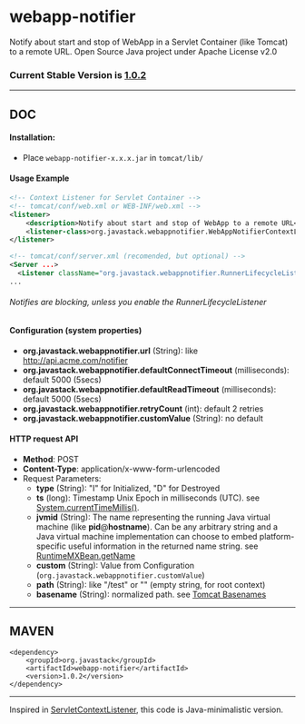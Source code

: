 # webapp-notifier

Notify about start and stop of WebApp in a Servlet Container (like Tomcat) to a remote URL. Open Source Java project under Apache License v2.0

### Current Stable Version is [1.0.2](https://search.maven.org/#search|ga|1|g%3Aorg.javastack%20a%3Awebapp-notifier)

---

## DOC

#### Installation:

* Place `webapp-notifier-x.x.x.jar` in `tomcat/lib/`

#### Usage Example

```xml
<!-- Context Listener for Servlet Container -->
<!-- tomcat/conf/web.xml or WEB-INF/web.xml -->
<listener>
	<description>Notify about start and stop of WebApp to a remote URL</description>
	<listener-class>org.javastack.webappnotifier.WebAppNotifierContextListener</listener-class>
</listener>
```

```xml
<!-- tomcat/conf/server.xml (recomended, but optional) -->
<Server ...>
  <Listener className="org.javastack.webappnotifier.RunnerLifecycleListener" />
...
```

###### Notifies are blocking, unless you enable the RunnerLifecycleListener 

#### Configuration (system properties)

* **org.javastack.webappnotifier.url** (String): like http://api.acme.com/notifier
* **org.javastack.webappnotifier.defaultConnectTimeout** (milliseconds): default 5000 (5secs)
* **org.javastack.webappnotifier.defaultReadTimeout** (milliseconds): default 5000 (5secs)
* **org.javastack.webappnotifier.retryCount** (int): default 2 retries
* **org.javastack.webappnotifier.customValue** (String): no default

#### HTTP request API

* **Method**: POST
* **Content-Type**: application/x-www-form-urlencoded
* Request Parameters:
  * **type** (String): "I" for Initialized, "D" for Destroyed
  * **ts** (long): Timestamp Unix Epoch in milliseconds (UTC). see [System.currentTimeMillis()](https://docs.oracle.com/javase/7/docs/api/java/lang/System.html#currentTimeMillis()).
  * **jvmid** (String): The name representing the running Java virtual machine (like **pid**@**hostname**). Can be any arbitrary string and a Java virtual machine implementation can choose to embed platform-specific useful information in the returned name string. see [RuntimeMXBean.getName](http://docs.oracle.com/javase/7/docs/api/java/lang/management/RuntimeMXBean.html#getName()) 
  * **custom** (String): Value from Configuration (`org.javastack.webappnotifier.customValue`)
  * **path** (String): like "/test" or "" (empty string, for root context)
  * **basename** (String): normalized path. see [Tomcat Basenames](https://tomcat.apache.org/tomcat-7.0-doc/config/context.html#Naming)

---

## MAVEN

    <dependency>
        <groupId>org.javastack</groupId>
        <artifactId>webapp-notifier</artifactId>
        <version>1.0.2</version>
    </dependency>

---
Inspired in [ServletContextListener](http://docs.oracle.com/javaee/7/api/javax/servlet/ServletContextListener.html), this code is Java-minimalistic version.
